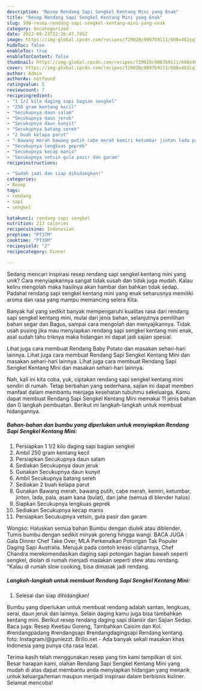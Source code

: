 ```yaml
---
description: "Resep Rendang Sapi Sengkel Kentang Mini yang Enak"
title: "Resep Rendang Sapi Sengkel Kentang Mini yang Enak"
slug: 598-resep-rendang-sapi-sengkel-kentang-mini-yang-enak
category: Uncategorized
date: 2022-08-23T22:26:47.745Z
image: https://img-global.cpcdn.com/recipes/f29028c9087b9111/680x482cq70/rendang-sapi-sengkel-kentang-mini-foto-resep-utama.jpg
hideToc: false
enableToc: true
enableTocContent: false
thumbnail: https://img-global.cpcdn.com/recipes/f29028c9087b9111/680x482cq70/rendang-sapi-sengkel-kentang-mini-foto-resep-utama.jpg
cover: https://img-global.cpcdn.com/recipes/f29028c9087b9111/680x482cq70/rendang-sapi-sengkel-kentang-mini-foto-resep-utama.jpg
author: Admin
authorAv: notfound
ratingvalue: 5
reviewcount: 7
recipeingredient:
- "1 1/2 kilo daging sapi bagian sengkel"
- "250 gram kentang kecil"
- "Secukupnya daun salam"
- "Secukupnya daun jeruk"
- "Secukupnya daun kunyit"
- "Secukupnya batang sereh"
- "2 buah kelapa parut"
- " Bawang merah bawang putih cabe merah kemiri ketumbar jinten lada pala asam kana bulat dan jahe semua di blender halus"
- "Secukupnya lengkuas geprek"
- "Secukupnya kecap manis"
- "Secukupnya vetsin gula pasir dan garam"
recipeinstructions:

- "Sudah jadi dan siap dihidangkan!"
categories:
- Resep
tags:
- rendang
- sapi
- sengkel

katakunci: rendang sapi sengkel 
nutrition: 213 calories
recipecuisine: Indonesian
preptime: "PT37M"
cooktime: "PT39M"
recipeyield: "2"
recipecategory: Dinner

---
```





Sedang mencari inspirasi resep rendang sapi sengkel kentang mini yang unik? Cara menyiapkannya sangat tidak susah dan tidak juga mudah. Kalau keliru mengolah maka hasilnya akan hambar dan bahkan tidak sedap. Padahal rendang sapi sengkel kentang mini yang enak seharusnya memiliki aroma dan rasa yang mampu memancing selera Kita.





Banyak hal yang sedikit banyak mempengaruhi kualitas rasa dari rendang sapi sengkel kentang mini, mulai dari jenis bahan, selanjutnya pemilihan bahan segar dan Bagus, sampai cara mengolah dan menyajikannya. Tidak usah pusing jika mau menyiapkan rendang sapi sengkel kentang mini enak,      asal sudah tahu triknya maka hidangan ini dapat jadi sajian spesial.














Lihat juga cara membuat Rendang Baby Potato dan masakan sehari-hari lainnya. Lihat juga cara membuat Rendang Sapi Sengkel Kentang Mini dan masakan sehari-hari lainnya. Lihat juga cara membuat Rendang Sapi Sengkel Kentang Mini dan masakan sehari-hari lainnya.






Nah, kali ini kita coba, yuk, ciptakan rendang sapi sengkel kentang mini sendiri di rumah. Tetap berbahan yang sederhana, sajian ini dapat memberi manfaat dalam membantu menjaga kesehatan tubuhmu sekeluarga. Kamu dapat membuat Rendang Sapi Sengkel Kentang Mini memakai 11 jenis bahan dan 0 langkah pembuatan. Berikut ini langkah-langkah untuk membuat hidangannya.

<!--inarticleads1-->

##### Bahan-bahan dan bumbu yang diperlukan untuk menyiapkan Rendang Sapi Sengkel Kentang Mini:

1. Persiapkan 1 1/2 kilo daging sapi bagian sengkel
1. Ambil 250 gram kentang kecil
1. Persiapkan Secukupnya daun salam
1. Sediakan Secukupnya daun jeruk
1. Gunakan Secukupnya daun kunyit
1. Ambil Secukupnya batang sereh
1. Sediakan 2 buah kelapa parut
1. Gunakan  Bawang merah, bawang putih, cabe merah, kemiri, ketumbar, jinten, lada, pala, asam kana (bulat), dan jahe (semua di blender halus)
1. Siapkan Secukupnya lengkuas geprek
1. Sediakan Secukupnya kecap manis
1. Persiapkan Secukupnya vetsin, gula pasir dan garam


Wongso: Haluskan semua bahan Bumbu dengan diulek atau diblender. Tumis bumbu dengan sedikit minyak goreng hingga wangi. BACA JUGA : Gala Dinner Chef Take Over, MLA Perkenalkan Potongan Tak Populer Daging Sapi Australia. Merujuk pada contoh kreasi olahannya, Chef Chandra merekomendasikan daging sapi potongan bagian bawah seperti sengkel, diolah di rumah menjadi masakan seperti stew atau rendang. &#34;Kalau di rumah slow cooking, bisa dimasak jadi rendang. 

<!--inarticleads2-->

##### Langkah-langkah untuk membuat Rendang Sapi Sengkel Kentang Mini:


1. Selesai dan siap dihidangkan!

Bumbu yang diperlukan untuk membuat rendang adalah santan, lengkuas, serai, daun jeruk dan lainnya. Selain daging kamu juga bisa tambahkan kentang mini. Berikut resep rendang daging sapi dilansir dari Sajian Sedap. Baca juga: Resep Kwetiau Goreng, Tambahkan Caisim dan Kol. #rendangpadang #rendangsapi #rendangdagingsapi Rendang kentang. foto: Instagram/@guniezzt. Brilio.net - Ada banyak sekali masakan khas Indonesia yang punya cita rasa lezat. 

Terima kasih telah menggunakan resep yang tim kami tampilkan di sini. Besar harapan kami, olahan Rendang Sapi Sengkel Kentang Mini yang mudah di atas dapat membantu anda menyiapkan hidangan yang menarik untuk keluarga/teman maupun menjadi inspirasi dalam berbisnis kuliner. Selamat mencoba!
